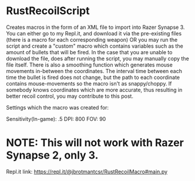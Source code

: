 # RustRecoilScript
Creates macros in the form of an XML file to import into Razer Synapse 3.
You can either go to my Repl.it, and download it via the pre-existing files (there is a macro for each corresponding weapon) OR you may run the script and create a "custom" macro which contains variables such as the amount of bullets that will be fired. In the case that you are unable to download the file, does after running the script, you may manually copy the file itself. There is also a smoothing function which generates mouse movements in-between the coordinates. The interval time between each time the bullet is fired does not change, but the path to each coordinate contains mouse-movements so the macro isn't as snappy/choppy. If somebody knows coordinates which are more accurate, thus resulting in better recoil control, you may contribute to this post.

Settings which the macro was created for:

Sensitivity(In-game): .5
DPI: 800
FOV: 90

# NOTE: This will not work with Razer Synapse 2, only 3. 

Repl.it link: https://repl.it/@jbrotmantcsr/RustRecoilMacro#main.py
